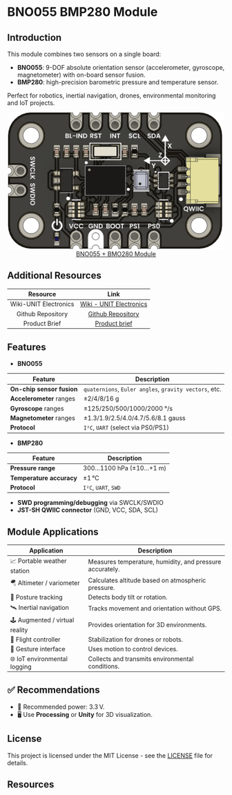 # BNO055 BMP280 Module

## Introduction
This module combines two sensors on a single board:

- **BNO055**: 9-DOF absolute orientation sensor (accelerometer, gyroscope, magnetometer) with on-board sensor fusion.  
- **BMP280**: high-precision barometric pressure and temperature sensor.

Perfect for robotics, inertial navigation, drones, environmental monitoring and IoT projects.

<div align="center">
    <a href="#"><img src="hardware/resources/img/unit_top_v_00x_sku_EU0091.png" width="500px"><br/>BNO055 + BMO280 Module</a>
    <br/>
</div>


## Additional Resources

<div align="center">

| Resource | Link |
|:--------:|:----:|
| Wiki-UNIT Electronics | [Wiki - UNIT Electronics](https://unit-electronics-mx.github.io/wiki_uelectronics/es/docs/Sensors/bno055_bmp280/) |
| Github Repository | [Github Repository](https://github.com/UNIT-Electronics-MX/unit_bno055_bmp280_module) |
| Product Brief | [Product brief](https://github.com/UNIT-Electronics-MX/unit_bno055_bmp280_module/blob/main/docs/unit_bno055_bmp280_module_product_brief.pdf) |

</div>


## Features


- **BNO055**  
<div align="center">




| **Feature**                  | **Description**                                        |
|------------------------------|--------------------------------------------------------|
| **On-chip sensor fusion**    | `quaternions`, `Euler angles`, `gravity vectors`, etc. | 
| **Accelerometer** ranges     | ±2/4/8/16 g                                            |  
| **Gyroscope** ranges         | ±125/250/500/1000/2000 °/s                             |
| **Magnetometer** ranges      | ±1.3/1.9/2.5/4.0/4.7/5.6/8.1 gauss                     | 
| **Protocol**                 | `I²C`, `UART` (select via PS0/PS1)                     | 

</div>

- **BMP280**  

<div align="center">

| **Feature**              | **Description**            |
|--------------------------|----------------------------|
| **Pressure range**       | 300…1100 hPa (±10…+1 m)    |
| **Temperature accuracy** | ±1 °C                      |
| **Protocol**             | `I²C`, `UART`, `SWD`       |

</div>

- **SWD programming/debugging** via SWCLK/SWDIO  
- **JST-SH QWIIC connector** (GND, VCC, SDA, SCL)  



## Module Applications


<div align="center">

| Application                          | Description                                                                 |
|--------------------------------------|-----------------------------------------------------------------------------|
| 📈 Portable weather station          | Measures temperature, humidity, and pressure accurately.                    |
| 🪂 Altimeter / variometer            | Calculates altitude based on atmospheric pressure.                          |
| 🧍 Posture tracking                  | Detects body tilt or rotation.                                              |
| 🛰️ Inertial navigation               | Tracks movement and orientation without GPS.                                |
| 🕹️ Augmented / virtual reality       | Provides orientation for 3D environments.                                   |
| 🚁 Flight controller                 | Stabilization for drones or robots.                                         |
| 🤖 Gesture interface                 | Uses motion to control devices.                                             |
| 🌐 IoT environmental logging         | Collects and transmits environmental conditions.                            |

</div>


## ✅ Recommendations

- 🔋 Recommended power: 3.3 V.
- 🖥️ Use **Processing** or **Unity** for 3D visualization.



## License
This project is licensed under the MIT License - see the [LICENSE](LICENSE) file for details.

## Resources
